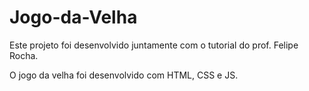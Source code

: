 # Jogo-da-Velha

Este projeto foi desenvolvido juntamente com o tutorial do prof. Felipe Rocha.

O jogo da velha foi desenvolvido com HTML, CSS e JS.
